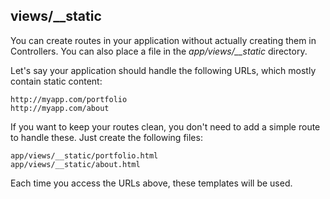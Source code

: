 
## views/__static

You can create routes in your application without actually creating them in Controllers. You can also place a file in the 
*app/views/__static* directory.

Let's say your application should handle the following URLs, which mostly contain static content:

    http://myapp.com/portfolio
    http://myapp.com/about

If you want to keep your routes clean, you don't need to add a simple route to handle these. Just create the following files:

    app/views/__static/portfolio.html
    app/views/__static/about.html
    
Each time you access the URLs above, these templates will be used.
